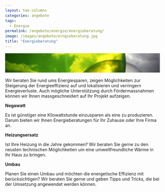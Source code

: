 ```yaml
---
layout: two-columns
categories: angebote
tags:
  - Energie
permalink: /angebote/energie/energieberatung/
image: /images/angebote/erngieberatung.jpg
title: "Energieberatung"
---
```

<img class="leadimage" title="Energieberatung" src="/images/angebote/erngieberatung_sub.jpg">

Wir beraten Sie rund ums Energiesparen, zeigen Möglichkeiten zur Steigerung der Energieeffizienz auf und lokalisieren und verringern Energieverluste. Auch mögliche Unterstützung durch Fördermassnahmen können wir Ihnen massgeschneidert auf Ihr Projekt aufzeigen.

**Negawatt**

Es ist günstiger eine Kilowattstunde einzusparen als eine zu produzieren. Darum bieten wir Ihnen Energieberatungen für Ihr 
Zuhause oder Ihre Firma an.

**Heizungsersatz**

Ist Ihre Heizung in die Jahre gekommen? Wir beraten Sie gerne zu den neusten technischen Möglichkeiten um eine umweltfreundliche
Wärme in Ihr Haus zu bringen.

**Umbau**

Planen Sie einen Umbau und möchten die energetische Effizienz mit berücksichtigen? Wir beraten Sie gerne und geben Tipps und Tricks, 
die bei der Umsetzung angewendet werden können.
